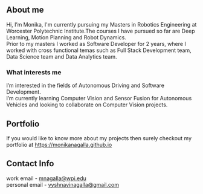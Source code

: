 ## About me
Hi, I’m Monika, I'm currently pursuing my Masters in Robotics Engineering at Worcester Polytechnic Institute.The courses I have pursued so far are Deep Learning, Motion Planning and Robot Dynamics.   <br/>
Prior to my masters I worked as Software Developer for 2 years, where I worked with cross functional temas such as Full Stack Development team, Data Science team and Data Analytics team.

### What interests me
I’m interested in the fields of Autonomous Driving and Software Development. <br/>
I’m currently learning Computer Vision and Sensor Fusion for Autonomous Vehicles and looking to collaborate on Computer Vision projects.

## Portfolio

If you would like to know more about my projects then surely checkout my portfolio at https://monikanagalla.github.io

## Contact Info
work email - mnagalla@wpi.edu <br/>
personal email - vyshnavinagalla@gmail.com

<!---
--->
